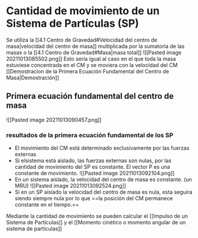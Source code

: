 # Cantidad de movimiento de un Sistema de Partículas (SP)
Se utiliza la [[4.1 Centro de Gravedad#Velocidad del centro de masa|velocidad del centro de masa]] multiplicada por la sumatoria de las masas o la [[4.1 Centro de Gravedad#Masa|masa total]]
![[Pasted image 20211013085502.png]]
Esto sería igual al caso en el que toda la masa estuviese concentrada en el CM y se moviera con la velocidad del CM 
[[Demostracion de la Primera Ecuación Fundamental del Centro de Masa|Demostración]]

## Primera ecuación fundamental del centro de masa
![[Pasted image 20211013090457.png]]

### resultados de la primera ecuación fundamental de los SP
- El movimiento del CM está determinado exclusivamente por las fuerzas externas
- Si elsistema está aislado, las fuerzas externas son nulas, por las cantidad de movimiento del SP es constante. El vector P es una constante de movimiento. ![[Pasted image 20211013092104.png]]
- En un sistema aislado, la velocidad del centro de masa es constante. (un MRU) ![[Pasted image 20211013092524.png]]
- Si en un SP aislado la velocidad del centro de masa es nula, esta seguira siendo siempre nula por lo que ==la posición del CM permanece constante en el tiempo.==

Mediante la cantidad de movimiento se pueden calcular el [[Impulso de un Sistema de Partículas]] y el [[Momento cinético o momento angular de un sistema de partículas]]
